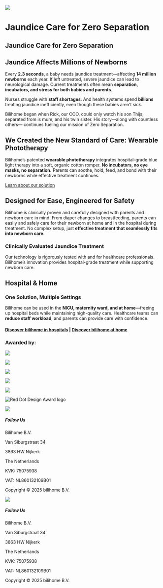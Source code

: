 [![](https://bilihome.org/wp-content/uploads/2025/02/logo_transp_Bilihome.png)](https://bilihome.org/)

# Jaundice Care for Zero Separation

## Jaundice Care for Zero Separation

## Jaundice Affects Millions of Newborns

Every **2.3 seconds**, a baby needs jaundice treatment—affecting **14 million newborns** each year. If left untreated, severe jaundice can lead to neurological damage. Current treatments often mean **separation, incubators, and stress for both babies and parents**.

Nurses struggle with **staff shortages**. And health systems spend **billions** treating jaundice inefficiently, even though these babies aren’t sick.

Bilihome began when Rick, our COO, could only watch his son Thijs, separated from is mum, and his twin sister. His story—along with countless others— continues fueling our mission of Zero Separation.

## We Created the New Standard of Care: Wearable Phototherapy

Bilihome’s patented **wearable phototherapy** integrates hospital-grade blue light therapy into a soft, organic cotton romper. **No incubators, no eye masks, no separation.** Parents can soothe, hold, feed, and bond with their newborns while effective treatment continues.

[Learn about our solution](https://bilihome.org/solution/)

## Designed for Ease, Engineered for Safety

Bilihome is clinically proven and carefully designed with parents and newborn care in mind. From diaper changes to breastfeeding, parents can easily and safely care for their newborn at home and in the hospital during treatment. No complex setup, just **effective treatment that seamlessly fits into newborn care**.

### Clinically Evaluated Jaundice Treatment

Our technology is rigorously tested with and for healthcare professionals. Bilihome’s innovation provides hospital-grade treatment while supporting newborn care.

## Hospital & Home

### One Solution, Multiple Settings

Bilihome can be used in the **NICU, maternity ward, and at home**—freeing up hospital beds while maintaining high-quality care. Healthcare teams can **reduce staff workload**, and parents can provide care with confidence.

#### [Discover bilihome in hospitals](https://bilihome.org/solution/\#bilihome-hospital) \| [Discover bilihome at home](https://bilihome.org/solution/\#bilihome-home)

### Awarded by:

![](https://bilihome.org/wp-content/uploads/2025/02/DIA%E4%BD%B3%E4%BD%9C.png)

![](https://bilihome.org/wp-content/uploads/2025/03/Rabo-Duurzame-Innovatieprijs-2020.jpeg)

![](https://bilihome.org/wp-content/uploads/2025/03/DC2020_BoB.png)

![](https://bilihome.org/wp-content/uploads/2025/02/DIA%E4%BD%B3%E4%BD%9C.png)

![](https://bilihome.org/wp-content/uploads/2025/03/Rabo-Duurzame-Innovatieprijs-2020.jpeg)

![Red Dot Design Award logo](https://bilihome.org/wp-content/uploads/2025/03/DC2020_BoB.png)

![](https://bilihome.org/wp-content/uploads/2025/02/logo_transp_Bilihome.png)

##### Follow Us

Bilihome B.V.

Van Siburgstraat 34

3863 HW Nijkerk

The Netherlands

KVK: 75075938

VAT: NL860132109B01

Copyright © 2025 bilihome B.V.

![](https://bilihome.org/wp-content/uploads/2025/02/logo_transp_Bilihome.png)

##### Follow Us

Bilihome B.V.

Van Siburgstraat 34

3863 HW Nijkerk

The Netherlands

KVK: 75075938

VAT: NL860132109B01

Copyright © 2025 bilihome B.V.